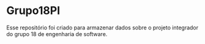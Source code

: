 # Grupo18PI
Esse repositório foi criado para armazenar dados sobre o projeto integrador do grupo 18 de engenharia de software.

